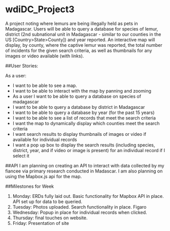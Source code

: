# wdiDC_Project3

A project noting where lemurs are being illegally held as pets in Madagascar.  Users will be able to query a database for species of lemur, district (2nd subnational unit in Madagascar - similar to our counties in the US [Country>State>County]) and year reported.  An interactive map will display, by county, where the captive lemur was reported, the total number of incidents for the given search criteria, as well as thumbnails for any images or video available (with links).


##User Stories:

As a user:
* I want to be able to see a map.
* I want to be able to interact with the map by panning and zooming 
* As a user I want to be able to query a database on species of madagascar
* I want to be able to query a database by district in Madagascar
* I want to be able to query a database by year (for the past 15 years)
* I want to be able to see a list of records that meet the search criteria
* I want the map to dynamically display which counties meet the search criteria
* I want search results to display thumbnails of images or video if available for individual records
* I want a pop up box to display the search results (including species, district, year, and if video or image is present) for an individual record if I select it

##API
I am planning on creating an API to interact with data collected by my fiancee via primary research conducted in Madascar.
I am also planning on using the Mapbox.js api for the map.  

<script src='https://api.tiles.mapbox.com/mapbox.js/v2.1.9/mapbox.js'></script>
<link href='https://api.tiles.mapbox.com/mapbox.js/v2.1.9/mapbox.css' rel='stylesheet' />


##Milestones for Week
1. Monday:  ERDs fully laid out.  Basic functionality for Mapbox API in place.  API set up for data to be queried.  
2. Tuesday:  Photos uploaded.  Search functionality in place.  Figaro
3. Wednesday:  Popup in place for individual records when clicked. 
4. Thursday:  final touches on website.  
5. Friday:  Presentation of site